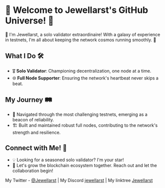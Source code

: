 # 🌟 Welcome to Jewellarst's GitHub Universe! 🌌

👾 I'm Jewellarst, a solo validator extraordinaire! With a galaxy of experience in testnets, I'm all about keeping the network cosmos running smoothly. 🚀

## What I Do 🛠️
- 🎖️ **Solo Validator**: Championing decentralization, one node at a time.
- 🌐 **Full Node Supporter**: Ensuring the network's heartbeat never skips a beat.

## My Journey 🛤️
- 🧭 Navigated through the most challenging testnets, emerging as a beacon of reliability.
- 🏗️ Built and maintained robust full nodes, contributing to the network's strength and resilience.

## Connect with Me! 🤝
- 💡 Looking for a seasoned solo validator? I'm your star!
- 🌱 Let's grow the blockchain ecosystem together. Reach out and let the collaboration begin!

My Twitter - [@Jewellarst](https://x.com/Jewellarst) | My Discord [jewellarst](https://discord.com/users/843372373658042412) | My linktree [Jewellarst](https://linktr.ee/Jewellarst)
